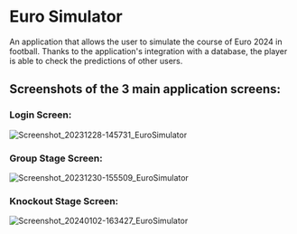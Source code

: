 # Euro Simulator
An application that allows the user to simulate the course of Euro 2024 in football. Thanks to the application's integration with a database, the player is able to check the predictions of other users.

## Screenshots of the 3 main application screens:
### Login Screen:
![Screenshot_20231228-145731_EuroSimulator](https://github.com/jak-win/EuroSimulator/assets/132579757/fbfc0d74-608e-4905-a2a6-89363657ade6)

### Group Stage Screen:
![Screenshot_20231230-155509_EuroSimulator](https://github.com/jak-win/EuroSimulator/assets/132579757/bef4d3ca-7f81-4344-aa23-f49d17fcd1e5)

### Knockout Stage Screen:
![Screenshot_20240102-163427_EuroSimulator](https://github.com/jak-win/EuroSimulator/assets/132579757/d3c4b01e-6939-44d1-a7ab-c5019c2e0f67)
